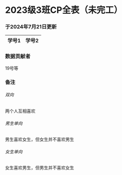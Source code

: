 # 2023级3班CP全表（未完工）

### 于2024年7月21日更新

| 学号1 | 学号2 |
| ----- | ----- |


### 数据贡献者

19号等

### 备注

###### 双向

两个人互相喜欢

###### 男生单向

男生喜欢女生，但女生并不喜欢男生

###### 女生单向

女生喜欢男生，但男生并不喜欢女生

